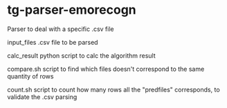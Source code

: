 # tg-parser-emorecogn
Parser to deal with a specific .csv file

input_files
	.csv file to be parsed

calc_result
	python script to calc the algorithm result

compare.sh
	script to find which files doesn't correspond to the same quantity of rows

count.sh
	script to count how many rows all the "predfiles" corresponds, to validate the .csv parsing